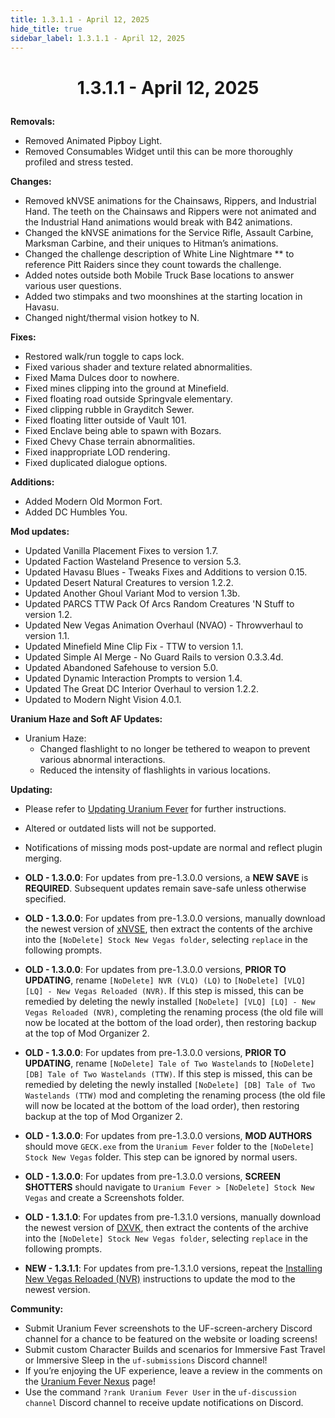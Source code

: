 ```yaml
---
title: 1.3.1.1 - April 12, 2025
hide_title: true
sidebar_label: 1.3.1.1 - April 12, 2025
---
```


# <p align="center"> 1.3.1.1 - April 12, 2025 </p>

**Removals:**
- Removed Animated Pipboy Light.
- Removed Consumables Widget until this can be more thoroughly profiled and stress tested.

**Changes:**
- Removed kNVSE animations for the Chainsaws, Rippers, and Industrial Hand. The teeth on the Chainsaws and Rippers were not animated and the Industrial Hand animations would break with B42 animations.
- Changed the kNVSE animations for the Service Rifle, Assault Carbine, Marksman Carbine, and their uniques to Hitman’s animations.
- Changed the challenge description of White Line Nightmare ** to reference Pitt Raiders since they count towards the challenge.
- Added notes outside both Mobile Truck Base locations to answer various user questions.
- Added two stimpaks and two moonshines at the starting location in Havasu.
- Changed night/thermal vision hotkey to N.
  
**Fixes:**
- Restored walk/run toggle to caps lock.
- Fixed various shader and texture related abnormalities.
- Fixed Mama Dulces door to nowhere.
- Fixed mines clipping into the ground at Minefield.
- Fixed floating road outside Springvale elementary.
- Fixed clipping rubble in Grayditch Sewer.
- Fixed floating litter outside of Vault 101.
- Fixed Enclave being able to spawn with Bozars.
- Fixed Chevy Chase terrain abnormalities.
- Fixed inappropriate LOD rendering.
- Fixed duplicated dialogue options.

**Additions:**
- Added Modern Old Mormon Fort.
- Added DC Humbles You.

**Mod updates:**
- Updated Vanilla Placement Fixes to version 1.7.
- Updated Faction Wasteland Presence to version 5.3.
- Updated Havasu Blues - Tweaks Fixes and Additions to version 0.15.
- Updated Desert Natural Creatures to version 1.2.2.
- Updated Another Ghoul Variant Mod to version 1.3b.
- Updated PARCS TTW Pack Of Arcs Random Creatures 'N Stuff to version 1.2.
- Updated New Vegas Animation Overhaul (NVAO) - Throwverhaul to version 1.1.
- Updated Minefield Mine Clip Fix - TTW to version 1.1.
- Updated Simple AI Merge - No Guard Rails to version 0.3.3.4d.
- Updated Abandoned Safehouse to version 5.0.
- Updated Dynamic Interaction Prompts to version 1.4.
- Updated The Great DC Interior Overhaul to version 1.2.2.
- Updated to Modern Night Vision 4.0.1.


**Uranium Haze and Soft AF Updates:**
  - Uranium Haze:
    - Changed flashlight to no longer be tethered to weapon to prevent various abnormal interactions.
    - Reduced the intensity of flashlights in various locations.

**Updating:**
- Please refer to [Updating Uranium Fever](https://uraniumfever.net/docs/updating/) for further instructions.
- Altered or outdated lists will not be supported.
- Notifications of missing mods post-update are normal and reflect plugin merging.

- **OLD - 1.3.0.0**: For updates from pre-1.3.0.0 versions, a **NEW SAVE** is **REQUIRED**. Subsequent updates remain save-safe unless otherwise specified.
- **OLD - 1.3.0.0**: For updates from pre-1.3.0.0 versions, manually download the newest version of [xNVSE](https://www.nexusmods.com/newvegas/mods/67883?tab=files&file_id=1000145145&nmm=1), then extract the contents of the archive into the `[NoDelete] Stock New Vegas folder`, selecting `replace` in the following prompts.
- **OLD - 1.3.0.0**: For updates from pre-1.3.0.0 versions, **PRIOR TO UPDATING**, rename `[NoDelete] NVR (VLQ) (LQ)` to `[NoDelete] [VLQ] [LQ] - New Vegas Reloaded (NVR)`. If this step is missed, this can be remedied by deleting the newly installed `[NoDelete] [VLQ] [LQ] - New Vegas Reloaded (NVR)`, completing the renaming process (the old file will now be located at the bottom of the load order), then restoring backup at the top of Mod Organizer 2.
- **OLD - 1.3.0.0**: For updates from pre-1.3.0.0 versions, **PRIOR TO UPDATING**, rename `[NoDelete] Tale of Two Wastelands` to `[NoDelete] [DB] Tale of Two Wastelands (TTW)`. If this step is missed, this can be remedied by deleting the newly installed `[NoDelete] [DB] Tale of Two Wastelands (TTW)` mod and completing the renaming process (the old file will now be located at the bottom of the load order), then restoring backup at the top of Mod Organizer 2.
- **OLD - 1.3.0.0**: For updates from pre-1.3.0.0 versions, **MOD AUTHORS** should move `GECK.exe` from the `Uranium Fever` folder to the `[NoDelete] Stock New Vegas` folder. This step can be ignored by normal users.
- **OLD - 1.3.0.0**: For updates from pre-1.3.0.0 versions, **SCREEN SHOTTERS** should navigate to `Uranium Fever > [NoDelete] Stock New Vegas` and create a Screenshots folder.
- **OLD - 1.3.1.0**: For updates from pre-1.3.1.0 versions, manually download the newest version of [DXVK](https://www.nexusmods.com/newvegas/mods/79299?tab=files&file_id=1000149635), then extract the contents of the archive into the `[NoDelete] Stock New Vegas folder`, selecting `replace` in the following prompts.

- **NEW - 1.3.1.1**: For updates from pre-1.3.1.0 versions, repeat the [Installing New Vegas Reloaded (NVR)](https://uraniumfever.net/docs/setupinstructions/#-installing-new-vegas-reloaded-nvr-) instructions to update the mod to the newest version. 

 **Community:**
- Submit Uranium Fever screenshots to the UF-screen-archery Discord channel for a chance to be featured on the website or loading screens!
- Submit custom Character Builds and scenarios for Immersive Fast Travel or Immersive Sleep in the `uf-submissions` Discord channel!
- If you’re enjoying the UF experience, leave a review in the comments on the [Uranium Fever Nexus](https://www.nexusmods.com/newvegas/mods/89815?tab=posts&BH=3) page!
- Use the command `?rank Uranium Fever User` in the `uf-discussion channel` Discord channel to receive update notifications on Discord.
